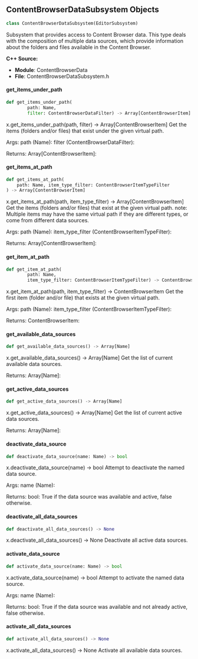 ## ContentBrowserDataSubsystem Objects

```python
class ContentBrowserDataSubsystem(EditorSubsystem)
```

Subsystem that provides access to Content Browser data.
This type deals with the composition of multiple data sources, which provide information about the folders and files available in the Content Browser.

**C++ Source:**

- **Module**: ContentBrowserData
- **File**: ContentBrowserDataSubsystem.h

<a id="unreal.ContentBrowserDataSubsystem.get_items_under_path"></a>

#### get_items_under_path

```python
def get_items_under_path(
        path: Name,
        filter: ContentBrowserDataFilter) -> Array[ContentBrowserItem]
```

x.get_items_under_path(path, filter) -> Array[ContentBrowserItem]
Get the items (folders and/or files) that exist under the given virtual path.

Args:
    path (Name): 
    filter (ContentBrowserDataFilter): 

Returns:
    Array[ContentBrowserItem]:

<a id="unreal.ContentBrowserDataSubsystem.get_items_at_path"></a>

#### get_items_at_path

```python
def get_items_at_path(
    path: Name, item_type_filter: ContentBrowserItemTypeFilter
) -> Array[ContentBrowserItem]
```

x.get_items_at_path(path, item_type_filter) -> Array[ContentBrowserItem]
Get the items (folders and/or files) that exist at the given virtual path.
note: Multiple items may have the same virtual path if they are different types, or come from different data sources.

Args:
    path (Name): 
    item_type_filter (ContentBrowserItemTypeFilter): 

Returns:
    Array[ContentBrowserItem]:

<a id="unreal.ContentBrowserDataSubsystem.get_item_at_path"></a>

#### get_item_at_path

```python
def get_item_at_path(
        path: Name,
        item_type_filter: ContentBrowserItemTypeFilter) -> ContentBrowserItem
```

x.get_item_at_path(path, item_type_filter) -> ContentBrowserItem
Get the first item (folder and/or file) that exists at the given virtual path.

Args:
    path (Name): 
    item_type_filter (ContentBrowserItemTypeFilter): 

Returns:
    ContentBrowserItem:

<a id="unreal.ContentBrowserDataSubsystem.get_available_data_sources"></a>

#### get_available_data_sources

```python
def get_available_data_sources() -> Array[Name]
```

x.get_available_data_sources() -> Array[Name]
Get the list of current available data sources.

Returns:
    Array[Name]:

<a id="unreal.ContentBrowserDataSubsystem.get_active_data_sources"></a>

#### get_active_data_sources

```python
def get_active_data_sources() -> Array[Name]
```

x.get_active_data_sources() -> Array[Name]
Get the list of current active data sources.

Returns:
    Array[Name]:

<a id="unreal.ContentBrowserDataSubsystem.deactivate_data_source"></a>

#### deactivate_data_source

```python
def deactivate_data_source(name: Name) -> bool
```

x.deactivate_data_source(name) -> bool
Attempt to deactivate the named data source.

Args:
    name (Name): 

Returns:
    bool: True if the data source was available and active, false otherwise.

<a id="unreal.ContentBrowserDataSubsystem.deactivate_all_data_sources"></a>

#### deactivate_all_data_sources

```python
def deactivate_all_data_sources() -> None
```

x.deactivate_all_data_sources() -> None
Deactivate all active data sources.

<a id="unreal.ContentBrowserDataSubsystem.activate_data_source"></a>

#### activate_data_source

```python
def activate_data_source(name: Name) -> bool
```

x.activate_data_source(name) -> bool
Attempt to activate the named data source.

Args:
    name (Name): 

Returns:
    bool: True if the data source was available and not already active, false otherwise.

<a id="unreal.ContentBrowserDataSubsystem.activate_all_data_sources"></a>

#### activate_all_data_sources

```python
def activate_all_data_sources() -> None
```

x.activate_all_data_sources() -> None
Activate all available data sources.

<a id="unreal.ContentBrowserItemLibrary"></a>